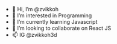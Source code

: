 - 👋 Hi, I’m @zvikkoh
- 👀 I’m interested in Programming
- 🌱 I’m currently learning Javascript
- 💞️ I’m looking to collaborate on React JS
- 📫 IG @zvikkoh3d

<!---
zvikkoh/zvikkoh is a ✨ special ✨ repository because its `README.md` (this file) appears on your GitHub profile.
You can click the Preview link to take a look at your changes.
--->
